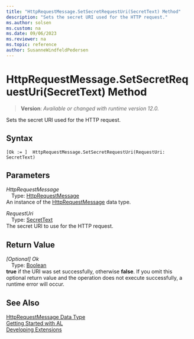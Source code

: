 ```yaml
---
title: "HttpRequestMessage.SetSecretRequestUri(SecretText) Method"
description: "Sets the secret URI used for the HTTP request."
ms.author: solsen
ms.custom: na
ms.date: 09/06/2023
ms.reviewer: na
ms.topic: reference
author: SusanneWindfeldPedersen
---
```

[//]: # (START>DO_NOT_EDIT)
[//]: # (IMPORTANT:Do not edit any of the content between here and the END>DO_NOT_EDIT.)
[//]: # (Any modifications should be made in the .xml files in the ModernDev repo.)
# HttpRequestMessage.SetSecretRequestUri(SecretText) Method
> **Version**: _Available or changed with runtime version 12.0._

Sets the secret URI used for the HTTP request.


## Syntax
```AL
[Ok := ]  HttpRequestMessage.SetSecretRequestUri(RequestUri: SecretText)
```
## Parameters
*HttpRequestMessage*  
&emsp;Type: [HttpRequestMessage](httprequestmessage-data-type.md)  
An instance of the [HttpRequestMessage](httprequestmessage-data-type.md) data type.  

*RequestUri*  
&emsp;Type: [SecretText](../secrettext/secrettext-data-type.md)  
The secret URI to use for the HTTP request.  


## Return Value
*[Optional] Ok*  
&emsp;Type: [Boolean](../boolean/boolean-data-type.md)  
**true** if the URI was set successfully, otherwise **false**. If you omit this optional return value and the operation does not execute successfully, a runtime error will occur.  


[//]: # (IMPORTANT: END>DO_NOT_EDIT)
## See Also
[HttpRequestMessage Data Type](httprequestmessage-data-type.md)  
[Getting Started with AL](../../devenv-get-started.md)  
[Developing Extensions](../../devenv-dev-overview.md)